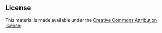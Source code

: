 
## License

This material is made available under the 
[Creative Commons Attribution license](https://creativecommons.org/licenses/by/4.0/).
